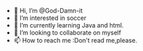 - 👋 Hi, I’m @God-Damn-it
- 👀 I’m interested in soccer
- 🌱 I’m currently learning Java and html.
- 💞️ I’m looking to collaborate on myself
- 📫 How to reach me :Don't read me,please.

<!---
God-Damn-it/God-Damn-it is a ✨ special ✨ repository because its `README.md` (this file) appears on your GitHub profile.
You can click the Preview link to take a look at your changes.
--->
